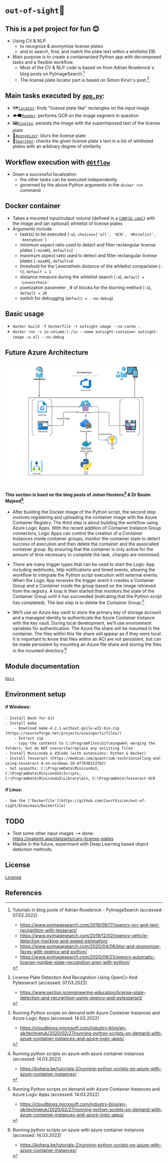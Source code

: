 # `out-of-sight`:eyes:
## This is a pet project for fun :blush:
- Using CV & NLP 
    - to recognize & anonymize license plates 
    - and to search, find, and match the plate text within a whitlelist DB.
- Main purpose is to create a containarized Python app with decomposed tasks and a flexible workflow.
    - Most of the CV & NLP code is based on from Adrian Rosebrock´s blog posts on PyImageSearch.[^1]
    - The license plate locator part is based on Simon Kiruri´s post.[^2]

## Main tasks executed by [`app.py`](https://github.com/CourtVision/out-of-sight/blob/main/outsight/app.py):
- :world_map:[`Locator`](https://github.com/CourtVision/out-of-sight/blob/main/outsight/utils/locator.py): finds "license plate like" rectangles on the input image
- :eye_speech_bubble:[`Reader`](https://github.com/CourtVision/out-of-sight/blob/main/outsight/utils/reader.py): performs OCR on the image segment in question
- :framed_picture:[`Display`](https://github.com/CourtVision/out-of-sight/blob/main/outsight/utils/display.py): persists the image with the superimposed text of the license plate
- :see_no_evil:[`Anonymizer`](https://github.com/CourtVision/out-of-sight/blob/main/outsight/utils/anonymizer.py): blurs the license plate 
- :scroll:[`Searcher`](https://github.com/CourtVision/out-of-sight/blob/main/outsight/utils/searcher.py): checks the given license plate´s text in a list of whitlisted plates with an arbitrary degree of similarity

## Workflow execution with [`d6tflow`](https://github.com/d6t/d6tflow)
- Given a successful localization
    - the other tasks can be executed independently
    - governed by the above Python arguments in the `docker run` command

## Docker container
- Takes a mounted input/output volume (defined in a [`CONFIG.yaml`](https://github.com/CourtVision/out-of-sight/blob/main/CONFIG.yaml)) with the image and (an optional) whitelist of license plates
- Arguments include:
    -  task(s) to be executed (`-w`), `choices=['all', 'OCR', 'Whitelist', 'Anonymize']`
    -  minimum aspect ratio used to detect and filter rectangular license plates (`-minAR`), `default=2`
    -  maximum aspect ratio used to detect and filter rectangular license plates (`-maxAR`), `default=8`
    -  threshold for the Levensthein distance of the whitelist comparision (`-t`), `default = 1`
    -  distance measure during the whitelist search (`-m`), `default = 'Levensthein'`
    -  pixelization parameter , # of blocks for the blurring method (`-b`), `default = 20`
    -  switch for debugging (`default = --no-debug`)

## Basic usage
- `docker build -f Dockerfile -t outsight-image --no-cache .`
- `docker run -v io-volume:/./io --name outsight-container outsight-image -w all --no-debug`

## Future Azure Architecture
![Azure Architecture](/architecture.png)
#### This section is baed on the blog posts of Johan Hostens[^3] & Dr Basim Majeed[^4]

- After building the Docker image of the Python script, the second step involves registering and uploading the container image with the Azure Container Registry. 
The third step is about building the workflow using Azure Logic Apps. With the recent addition of Container Instance Group connectors, Logic Apps can control the creation of a Container Instances inside container groups, monitor the container state to detect success of execution and then delete the container and the associated container group. By ensuring that the container is only active for the amount of time necessary to complete the task, charges are minimised.

- There are many trigger types that can be used to start the Logic App including webhooks, http notifications and timed events, allowing the workflow to integrate the Python script execution with external events. When the Logic App receives the trigger event it creates a Container Group and a Container inside the group based on the image retrieved from the registry. A loop is then started that monitors the state of the Container Group until it has succeeded (indicating that the Python script has completed). The last step is to delete the Container Group.[^3] 

- We’ll use an Azure key vault to store the primary key of storage account and a managed identity to authenticate the Azure Container Instance with the key vault. During local development, we’ll use environment variables for authentication. The Azure file share will be mounted in the container. The files within this file share will appear as if they were local. It is important to know that files within an ACI are not persistent, but can be made persistent by mounting an Azure file share and storing the files in the mounted directory.[^4]

## Module documentation
[`Docs`](https://rawcdn.githack.com/CourtVision/out-of-sight/master/outsight/docs/index.html)

## Environment setup
#### if Windows:
    - Install Bash for Git
    - Install make
        - Download make-4.2.1-without-guile-w32-bin.zip (https://sourceforge.net/projects/ezwinports/files/)
        - Extract zip
        - Copy the contents to C:\ProgramFiles\Git\mingw64\ merging the folders, but do NOT overwrite/replace any exisiting files    
    - Install Miniconda & VSCode (with extensions: Python & Docker)
    - Install Tesseract (https://medium.com/quantrium-tech/installing-and-using-tesseract-4-on-windows-10-4f7930313f82)
    - Set syspaths: C:\ProgramData\Miniconda3, C:\ProgramData\Miniconda3\Scripts, C:\ProgramData\Miniconda3\Library\bin, C:\ProgramData\Tesseract-OCR
#### if Linux:
    - See the ['Dockerfile'](https://github.com/CourtVision/out-of-sight/blob/main/Dockerfile)

## TODO
- Test some other input images --> done: https://makeml.app/datasets/cars-license-plates
- Maybe in the future, experiment with Deep Learning based object detection methods.

## License
[License](https://github.com/CourtVision/out-of-sight/blob/main/outsight/LICENSE)

## References
[^1]: Tutorials in blog posts of Adrian Rosebrock - PyImageSearch (accessed: 07.02.2022)
      - https://www.pyimagesearch.com/2018/09/17/opencv-ocr-and-text-recognition-with-tesseract/
      - https://www.pyimagesearch.com/2019/12/02/opencv-vehicle-detection-tracking-and-speed-estimation/
      - https://www.pyimagesearch.com/2020/04/06/blur-and-anonymize-faces-with-opencv-and-python/
      - https://www.pyimagesearch.com/2020/09/21/opencv-automatic-license-number-plate-recognition-anpr-with-python/

[^2]: License Plate Detection And Recognition Using OpenCv And Pytesseract (accessed: 07.03.2022)
      -  https://www.section.io/engineering-education/license-plate-detection-and-recognition-using-opencv-and-pytesseract/

[^3]: Running Python scripts on demand with Azure Container Instances and Azure Logic Apps (accessed: 14.03.2022)
      -  https://cloudblogs.microsoft.com/industry-blog/en-gb/technetuk/2020/02/27/running-python-scripts-on-demand-with-azure-container-instances-and-azure-logic-apps/

[^4]: Running python scripts on azure with azure container instances (accessed: 14.03.2022)
      - https://kohera.be/tutorials-2/running-python-scripts-on-azure-with-azure-container-instances/
